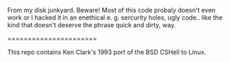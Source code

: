 From my disk junkyard. Beware! Most of this code probaly doesn't even work or I hacked it in an enethical e. g. sercurity holes, ugly code.. 
like the kind that doesn't deserve the phrase quick and dirty, way.

======================


This repo contains Ken Clark's 1993 port of the BSD CSHell to Linux.


